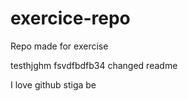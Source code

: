 # exercice-repo
Repo made for exercise


testhjghm
fsvdfbdfb34
changed readme

I love github
stiga be
